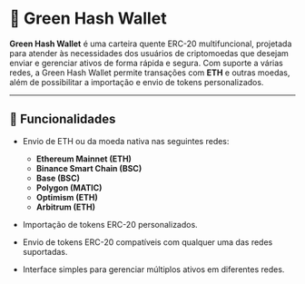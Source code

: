 # 🌱 Green Hash Wallet

**Green Hash Wallet** é uma carteira quente ERC-20 multifuncional, projetada para atender às necessidades dos usuários de criptomoedas que desejam enviar e gerenciar ativos de forma rápida e segura. Com suporte a várias redes, a Green Hash Wallet permite transações com **ETH** e outras moedas, além de possibilitar a importação e envio de tokens personalizados.

---

## 🚀 **Funcionalidades**

- Envio de ETH ou da moeda nativa nas seguintes redes:
  - **Ethereum Mainnet (ETH)**
  - **Binance Smart Chain (BSC)**
  - **Base (BSC)**
  - **Polygon (MATIC)**
  - **Optimism (ETH)**
  - **Arbitrum (ETH)**

- Importação de tokens ERC-20 personalizados.
- Envio de tokens ERC-20 compatíveis com qualquer uma das redes suportadas.
- Interface simples para gerenciar múltiplos ativos em diferentes redes.